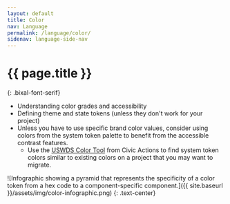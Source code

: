 ```yaml
---
layout: default
title: Color
nav: Language
permalink: /language/color/
sidenav: language-side-nav
---
```

# {{ page.title }}
{: .bixal-font-serif}

- Understanding color grades and accessibility
- Defining theme and state tokens (unless they don't work for your project)
- Unless you have to use specific brand color values, consider using colors from the system token palette to benefit from the accessible contrast features.
  - Use the [USWDS Color Tool](https://civicactions.github.io/uswds-color-tool/) from Civic Actions to find system token colors similar to existing colors on a project that you may want to migrate.


![Infographic showing a pyramid that represents the specificity of a color token from a hex code to a component-specific component.]({{ site.baseurl }}/assets/img/color-infographic.png)
{: .text-center}